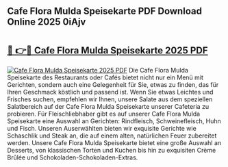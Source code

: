 ## Cafe Flora Mulda Speisekarte PDF Download Online 2025 0iAjv

# <h2><a href="http://gcb54u.nevu.top/?p=Cafe+Flora+Mulda+Speisekarte">🔗 👉🔴 Cafe Flora Mulda Speisekarte 2025 PDF</a></h2>

[![Cafe Flora Mulda Speisekarte 2025 PDF](https://i.imgur.com/dBaPXMq.png)](http://gcb54u.nevu.top/?p=Cafe+Flora+Mulda+Speisekarte)
Die Cafe Flora Mulda Speisekarte des Restaurants oder Cafés bietet nicht nur ein Menü mit Gerichten, sondern auch eine Gelegenheit für Sie, etwas zu finden, das für Ihren Geschmack köstlich und passend ist. Wenn Sie etwas Leichtes und Frisches suchen, empfehlen wir Ihnen, unsere Salate aus dem speziellen Salatbereich auf der Cafe Flora Mulda Speisekarte unserer Cafeteria zu probieren. Für Fleischliebhaber gibt es auf unserer Cafe Flora Mulda Speisekarte eine Auswahl an Gerichten: Rindfleisch, Schweinefleisch, Huhn und Fisch. Unseren Auserwählten bieten wir exquisite Gerichte wie Schaschlik und Steak an, die auf einem alten, natürlichen Feuer zubereitet werden. Unsere Cafe Flora Mulda Speisekarte bietet eine große Auswahl an Desserts, von klassischen Torten und Kuchen bis hin zu exquisiten Crème Brûlée und Schokoladen-Schokoladen-Extras.
